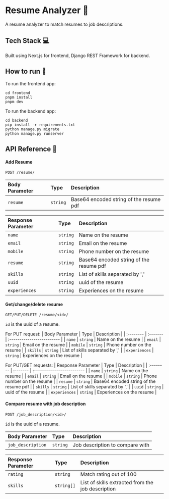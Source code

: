 # Resume Analyzer :page_facing_up:

A resume analyzer to match resumes to job descriptions.

## Tech Stack :computer:

Built using Next.js for frontend, Django REST Framework for backend.

## How to run :wrench:

To run the frontend app:
```
cd frontend
pnpm install
pnpm dev
```

To run the backend app:
```
cd backend
pip install -r requirements.txt 
python manage.py migrate
python manage.py runserver
```

## API Reference :notebook_with_decorative_cover:

#### Add Resume
```
POST /resume/
```
| Body Parameter | Type     | Description                |
| :-------- | :------- | :------------------------- |
| `resume` | `string` |  Base64 encoded string of the resume pdf |

| Response Parameter | Type     | Description                |
| :-------- | :------- | :------------------------- |
| `name` | `string` |  Name on the resume |
| `email` | `string` |  Email on the resume |
| `mobile` | `string` |  Phone number on the resume |
| `resume` | `string` |  Base64 encoded string of the resume pdf |
| `skills` | `string` |  List of skills separated by ',' |
| `uuid` | `string` |  uuid of the resume |
| `experiences` | `string` |  Experiences on the resume |

#### Get/change/delete resume
```
GET/PUT/DELETE /resume/<id>/
```
`id` is the uuid of a resume.

For PUT request: 
| Body Parameter | Type     | Description                |
| :-------- | :------- | :------------------------- |
| `name` | `string` |  Name on the resume |
| `email` | `string` |  Email on the resume |
| `mobile` | `string` |  Phone number on the resume |
| `skills` | `string` |  List of skills separated by ',' |
| `experiences` | `string` |  Experiences on the resume |

For PUT/GET requests:
| Response Parameter | Type     | Description                |
| :-------- | :------- | :------------------------- |
| `name` | `string` |  Name on the resume |
| `email` | `string` |  Email on the resume |
| `mobile` | `string` |  Phone number on the resume |
| `resume` | `string` |  Base64 encoded string of the resume pdf |
| `skills` | `string` |  List of skills separated by ',' |
| `uuid` | `string` |  uuid of the resume |
| `experiences` | `string` |  Experiences on the resume |

#### Compare resume with job description
```
POST /job_description/<id>/
```
`id` is the uuid of a resume.

| Body Parameter | Type     | Description                |
| :-------- | :------- | :------------------------- |
| `job_description` | `string` |  Job description to compare with |

| Response Parameter | Type     | Description                |
| :-------- | :------- | :------------------------- |
| `rating` | `string` |  Match rating out of 100 |
| `skills` | `string[]` |  List of skills extracted from the job description |
